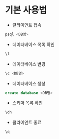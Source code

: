 # 기본 사용법

- 클라이언트 접속 

```sql
psql <DB명>
```

- 데이터베이스 목록 확인

```sql
\l
```

- 데이터베이스 변경

```sql
\c <DB명>
```

- 데이터베이스 생성

```sql
create database <DB명>
```

- 스키마 목록 확인

```sql
\dn
```

* 클라이언트 종료

~~~sql
\q
~~~

